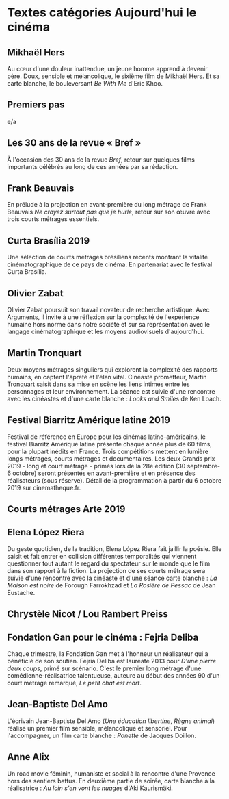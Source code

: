 # Textes catégories Aujourd'hui le cinéma

## Mikhaël Hers

Au cœur d'une douleur inattendue, un jeune homme apprend à devenir père. Doux, sensible et mélancolique, le sixième film de Mikhaël Hers. Et sa carte blanche, le bouleversant _Be With Me_ d'Eric Khoo.

## Premiers pas

e/a

## Les 30 ans de la revue « Bref »

À l'occasion des 30 ans de la revue _Bref_, retour sur quelques films importants célébrés au long de ces années par sa rédaction.

## Frank Beauvais

En prélude à la projection en avant-première du long métrage de Frank Beauvais _Ne croyez surtout pas que je hurle_, retour sur son œuvre avec trois courts métrages essentiels.

## Curta Brasília 2019

Une sélection de courts métrages brésiliens récents montrant la vitalité cinématographique de ce pays de cinéma. En partenariat avec le festival Curta Brasília.

## Olivier Zabat

Olivier Zabat poursuit son travail novateur de recherche artistique. Avec Arguments, il invite à une réflexion sur la complexité de l'expérience humaine hors norme dans notre société et sur sa représentation avec le langage cinématographique et les moyens audiovisuels d'aujourd'hui.

## Martin Tronquart

Deux moyens métrages singuliers qui explorent la complexité des rapports humains, en captent l'âpreté et l'élan vital. Cinéaste prometteur, Martin Tronquart saisit dans sa mise en scène les liens intimes entre les personnages et leur environnement. La séance est suivie d'une rencontre avec les cinéastes et d'une carte blanche : _Looks and Smiles_ de Ken Loach.

## Festival Biarritz Amérique latine 2019

Festival de référence en Europe pour les cinémas latino-américains, le festival Biarritz Amérique latine présente chaque année plus de 60 films, pour la plupart inédits en France. Trois compétitions mettent en lumière longs métrages, courts métrages et documentaires. Les deux Grands prix 2019 - long et court métrage - primés lors de la 28e édition (30 septembre-6 octobre) seront présentés en avant-première et en présence des réalisateurs (sous réserve). Détail de la programmation à partir du 6 octobre 2019 sur cinematheque.fr.

## Courts métrages Arte 2019

## Elena López Riera

Du geste quotidien, de la tradition, Elena López Riera fait jaillir la poésie. Elle saisit et fait entrer en collision différentes temporalités qui viennent questionner tout autant le regard du spectateur sur le monde que le film dans son rapport à la fiction. La projection de ses courts métrage sera suivie d'une rencontre avec la cinéaste et d'une séance carte blanche : _La Maison est noire_ de Forough Farrokhzad et _La Rosière de Pessac_ de Jean Eustache.

## Chrystèle Nicot / Lou Rambert Preiss

## Fondation Gan pour le cinéma : Fejria Deliba

Chaque trimestre, la Fondation Gan met à l'honneur un réalisateur qui a bénéficié de son soutien. Fejria Deliba est lauréate 2013 pour _D'une pierre deux coups_, primé sur scénario. C'est le premier long métrage d'une comédienne-réalisatrice talentueuse, auteure au début des années 90 d'un court métrage remarqué, _Le petit chat est mort_.

## Jean-Baptiste Del Amo

L'écrivain Jean-Baptiste Del Amo (_Une éducation libertine_, _Règne animal_) réalise un premier film sensible, mélancolique et sensoriel. Pour l'accompagner, un film carte blanche : _Ponette_ de Jacques Doillon.

## Anne Alix

Un road movie féminin, humaniste et social à la rencontre d'une Provence hors des sentiers battus. En deuxième partie de soirée, carte blanche à la réalisatrice : _Au loin s'en vont les nuages_ d'Aki Kaurismäki.
